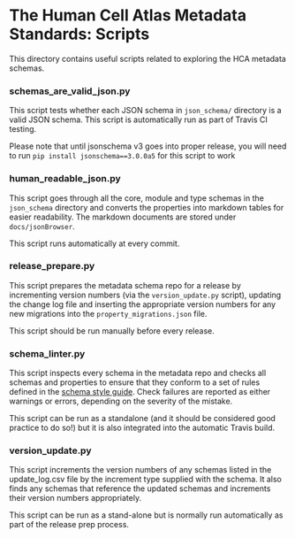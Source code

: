 # The Human Cell Atlas Metadata Standards: Scripts

This directory contains useful scripts related to exploring the HCA metadata schemas.

### schemas_are_valid_json.py

This script tests whether each JSON schema in `json_schema/` directory is a valid JSON schema. This script is automatically run as part of Travis CI testing.

Please note that until jsonschema v3 goes into proper release, you will need to run `pip install jsonschema==3.0.0a5` for this script to work

### human_readable_json.py

This script goes through all the core, module and type schemas in the `json_schema` directory and converts the properties into markdown tables for easier readability. The markdown documents are stored under `docs/jsonBrowser`.

This script runs automatically at every commit.


### release_prepare.py

This script prepares the metadata schema repo for a release by incrementing version numbers (via the `version_update.py` script), updating the change log file and inserting the appropriate version numbers for any new migrations into the `property_migrations.json` file.

This script should be run manually before every release.


### schema_linter.py

This script inspects every schema in the metadata repo and checks all schemas and properties to ensure that they conform to a set of rules defined in the [schema style guide](docs/schema_style_guide.md). Check failures are reported as either warnings or errors, depending on the severity of the mistake.

This script can be run as a standalone (and it should be considered good practice to do so!) but it is also integrated into the automatic Travis build.



### version_update.py

This script increments the version numbers of any schemas listed in the update_log.csv file by the increment type supplied with the schema. It also finds any schemas that reference the updated schemas and increments their version numbers appropriately.

This script can be run as a stand-alone but is normally run automatically as part of the release prep process.
